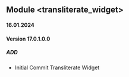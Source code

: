 ## Module <transliterate_widget>

#### 16.01.2024
#### Version 17.0.1.0.0
##### ADD

- Initial Commit Transliterate Widget
